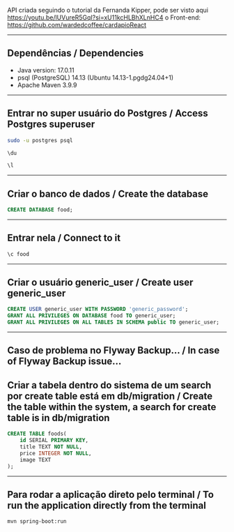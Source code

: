 API criada seguindo o tutorial da Fernanda Kipper, pode ser visto aqui https://youtu.be/lUVureR5GqI?si=xU11kcHLBhXLnHC4
o Front-end: https://github.com/wardedcoffee/cardapioReact

---
## Dependências / Dependencies

- Java version: 17.0.11
- psql (PostgreSQL) 14.13 (Ubuntu 14.13-1.pgdg24.04+1)
- Apache Maven 3.9.9

---
## Entrar no super usuário do Postgres / Access Postgres superuser

```sh
sudo -u postgres psql
```

```sql
\du

\l
```

---
## Criar o banco de dados / Create the database

```sql
CREATE DATABASE food;
```

---
## Entrar nela / Connect to it

```sql
\c food
```

---
## Criar o usuário generic_user / Create user generic_user

```sql
CREATE USER generic_user WITH PASSWORD 'generic_password'; 
GRANT ALL PRIVILEGES ON DATABASE food TO generic_user;
GRANT ALL PRIVILEGES ON ALL TABLES IN SCHEMA public TO generic_user;
```

---
## Caso de problema no Flyway Backup... / In case of Flyway Backup issue...

## Criar a tabela dentro do sistema de um search por create table está em db/migration / Create the table within the system, a search for create table is in db/migration

```sql
CREATE TABLE foods(
    id SERIAL PRIMARY KEY,
    title TEXT NOT NULL,
    price INTEGER NOT NULL,
    image TEXT
);
```

---
## Para rodar a aplicação direto pelo terminal / To run the application directly from the terminal

```sh
mvn spring-boot:run
```

